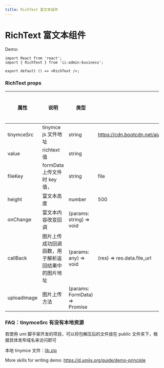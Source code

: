 ```yaml
---
title: RichText 富文本组件
---
```


# RichText 富文本组件

Demo:

```tsx
import React from 'react';
import { RichText } from 'ii-admin-business';

export default () => <RichText />;
```

### RichText props

| 属性        | 说明                                               | 类型                          | 默认值                                                         | 是否必传 | 版本 |
| ----------- | -------------------------------------------------- | ----------------------------- | -------------------------------------------------------------- | -------- | ---- |
| tinymceSrc  | tinymce js 文件地址                                | string                        | https://cdn.bootcdn.net/ajax/libs/tinymce/5.5.1/tinymce.min.js | 否       |      |
| value       | richtext 值                                        | string                        |                                                                | 是       |      |
| fileKey     | formData 上传文件时 key 值，                       | string                        | file                                                           | 否       |      |
| height      | 富文本高度                                         | number                        | 500                                                            | 否       |      |
| onChange    | 富文本内容改变回调                                 | (params: string) => void      |                                                                | 是       |      |
| callBack    | 图片上传成功回调函数，用于解析返回结果中的图片地址 | (params: any) => void         | (res) => res.data.file_url                                     | 否       |      |
| uploadImage | 图片上传方法                                       | (params: FormData) => Promise |                                                                | 否       |      |

### FAQ：tinymceSrc 有没有本地资源

若使用 umi 脚手架开发的项目，可以将包解压后的文件放在 public 文件夹下，根据具体发布域名来访问即可

本地 tinymce 文件：[lib.zip](https://lagrangelabs.github.io/ii-admin-business/lib.zip)

More skills for writing demo: https://d.umijs.org/guide/demo-principle
